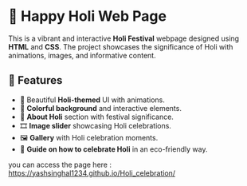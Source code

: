 # 🎨 Happy Holi Web Page

This is a vibrant and interactive **Holi Festival** webpage designed using **HTML** and **CSS**. The project showcases the significance of Holi with animations, images, and informative content.

## 🌟 Features

- 🎉 Beautiful **Holi-themed** UI with animations.
- 🎨 **Colorful background** and interactive elements.
- 📖 **About Holi** section with festival significance.
- 🎞 **Image slider** showcasing Holi celebrations.
- 🖼 **Gallery** with Holi celebration moments.
- 📜 **Guide on how to celebrate Holi** in an eco-friendly way.

you can access the page here : https://yashsinghal1234.github.io/Holi_celebration/
